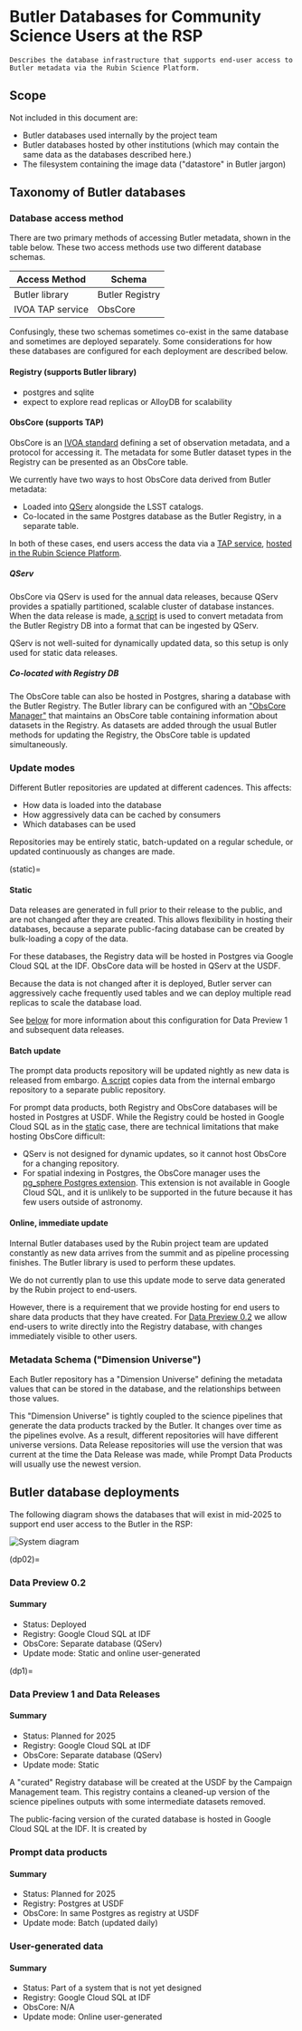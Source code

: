 # Butler Databases for Community Science Users at the RSP

```{abstract}
Describes the database infrastructure that supports end-user access to Butler metadata via the Rubin Science Platform.
```

## Scope


Not included in this document are:
* Butler databases used internally by the project team
* Butler databases hosted by other institutions (which may contain the same data as the databases described here.)
* The filesystem containing the image data ("datastore" in Butler jargon)

## Taxonomy of Butler databases

### Database access method

There are two primary methods of accessing Butler metadata, shown in the table
below.  These two access methods use two different database schemas.

| Access Method | Schema |
| ------------- | ------ |
| Butler library | Butler Registry |
| IVOA TAP service | ObsCore |

Confusingly, these two schemas sometimes co-exist in the same database and
sometimes are deployed separately.  Some considerations for how these databases
are configured for each deployment are described below.


#### Registry (supports Butler library)

- postgres and sqlite
- expect to explore read replicas or AlloyDB for scalability

#### ObsCore (supports TAP)

ObsCore is an [IVOA standard](https://www.ivoa.net/documents/ObsCore/) defining
a set of observation metadata, and a protocol for accessing it.  The metadata
for some Butler dataset types in the Registry can be presented as an ObsCore
table.

We currently have two ways to host ObsCore data derived from Butler metadata:
* Loaded into [QServ](https://dmtn-243.lsst.io/) alongside the LSST catalogs.
* Co-located in the same Postgres database as the Butler Registry, in a separate table.

In both of these cases, end users access the data via a [TAP
service](https://github.com/lsst-sqre/lsst-tap-service), [hosted in the Rubin
Science Platform](https://phalanx.lsst.io/applications/tap/index.html).

##### QServ

ObsCore via QServ is used for the annual data releases, because QServ provides
a spatially partitioned, scalable cluster of database instances.  When the data
release is made, [a script](https://github.com/lsst-dm/dax_obscore) is used to
convert metadata from the Butler Registry DB into a format that can be ingested
by QServ.

QServ is not well-suited for dynamically updated data, so this setup is only
used for static data releases.

##### Co-located with Registry DB

The ObsCore table can also be hosted in Postgres, sharing a database with the
Butler Registry.  The Butler library can be configured with an ["ObsCore
Manager"](https://github.com/lsst/daf_butler/blob/50c0a9ef673d2b360f76026ea5d13829836f77b2/python/lsst/daf/butler/registry/obscore/_manager.py#L115)
that maintains an ObsCore table containing information about datasets in the
Registry.  As datasets are added through the usual Butler methods for updating
the Registry, the ObsCore table is updated simultaneously.


### Update modes

Different Butler repositories are updated at different cadences.  This affects:
* How data is loaded into the database
* How aggressively data can be cached by consumers
* Which databases can be used

Repositories may be entirely static, batch-updated on a regular schedule, or
updated continuously as changes are made.

(static)=
#### Static

Data releases are generated in full prior to their release to the public, and
are not changed after they are created.  This allows flexibility in hosting
their databases, because a separate public-facing database can be created by
bulk-loading a copy of the data.

For these databases, the Registry data will be hosted in Postgres via Google
Cloud SQL at the IDF. ObsCore data will be hosted in QServ at the USDF.

Because the data is not changed after it is deployed, Butler server can
aggressively cache frequently used tables and we can deploy multiple read
replicas to scale the database load.

See [below](#dp1) for more information about this
configuration for Data Preview 1 and subsequent data releases.

#### Batch update

The prompt data products repository will be updated nightly as new data is
released from embargo.  [A script](https://github.com/lsst-dm/transfer_embargo)
copies data from the internal embargo repository to a separate public
repository.

For prompt data products, both Registry and ObsCore databases will be hosted in Postgres at USDF.  While
the Registry could be hosted in Google Cloud SQL as in the [static](#static) case, there
are technical limitations that make hosting ObsCore difficult:
* QServ is not designed for dynamic updates, so it cannot host ObsCore for a
  changing repository.
* For spatial indexing in Postgres, the ObsCore manager uses the [pg_sphere
Postgres extension](https://github.com/postgrespro/pgsphere).  This extension
is not available in Google Cloud SQL, and it is unlikely to be supported in the
future because it has few users outside of astronomy.

#### Online, immediate update

Internal Butler databases used by the Rubin project team are updated constantly
as new data arrives from the summit and as pipeline processing finishes.  The
Butler library is used to perform these updates.

We do not currently plan to use this update mode to serve data generated by the
Rubin project to end-users.  

However, there is a requirement that we provide hosting for end users to share
data products that they have created.  For [Data Preview 0.2](#dp02)
we allow end-users to write directly into the Registry database, with changes immediately visible to other users.

### Metadata Schema ("Dimension Universe")

Each Butler repository has a "Dimension Universe" defining the metadata values
that can be stored in the database, and the relationships between those values.

This "Dimension Universe" is tightly coupled to the science pipelines that
generate the data products tracked by the Butler.  It changes over time as the
pipelines evolve. As a result, different repositories will have different
universe versions.  Data Release repositories will use the version that was
current at the time the Data Release was made, while Prompt Data Products will
usually use the newest version.

## Butler database deployments

The following diagram shows the databases that will exist in mid-2025 to
support end user access to the Butler in the RSP:

![System diagram](Butler-databases.drawio.png)


(dp02)=
### Data Preview 0.2
#### Summary
* Status: Deployed
* Registry: Google Cloud SQL at IDF
* ObsCore: Separate database (QServ)
* Update mode: Static and online user-generated




(dp1)=
### Data Preview 1 and Data Releases
#### Summary
* Status: Planned for 2025
* Registry: Google Cloud SQL at IDF
* ObsCore: Separate database (QServ)
* Update mode: Static

 A "curated" Registry database will be created at the USDF by the Campaign
 Management team.  This registry contains a cleaned-up version of the science
 pipelines outputs with some intermediate datasets removed.

The public-facing version of the curated database is hosted in Google Cloud SQL at the IDF.  It is
created by 

### Prompt data products
#### Summary
* Status: Planned for 2025
* Registry: Postgres at USDF
* ObsCore: In same Postgres as registry at USDF
* Update mode: Batch (updated daily)

### User-generated data
#### Summary
* Status: Part of a system that is not yet designed
* Registry: Google Cloud SQL at IDF
* ObsCore: N/A
* Update mode: Online user-generated